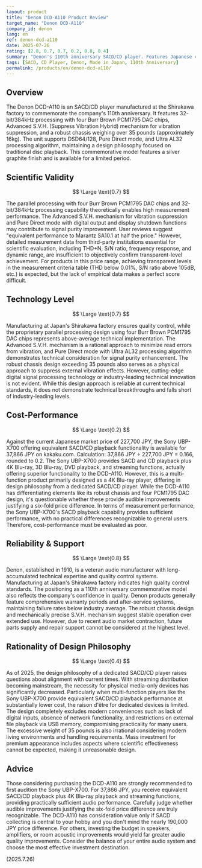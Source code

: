 ```yaml
---
layout: product
title: "Denon DCD-A110 Product Review"
target_name: "Denon DCD-A110"
company_id: denon
lang: en
ref: denon-dcd-a110
date: 2025-07-26
rating: [2.8, 0.7, 0.7, 0.2, 0.8, 0.4]
summary: "Denon's 110th anniversary SACD/CD player. Features Japanese craftsmanship with robust build quality and four Burr Brown PCM1795 DAC chips for high-quality playback, but cost-performance is poor due to the availability of alternatives offering equivalent functionality at one-sixth the price."
tags: [SACD, CD Player, Denon, Made in Japan, 110th Anniversary]
permalink: /products/en/denon-dcd-a110/
---
```


## Overview

The Denon DCD-A110 is an SACD/CD player manufactured at the Shirakawa factory to commemorate the company's 110th anniversary. It features 32-bit/384kHz processing with four Burr Brown PCM1795 DAC chips, Advanced S.V.H. (Suppress Vibration Hybrid) mechanism for vibration suppression, and a robust chassis weighing over 35 pounds (approximately 16kg). The unit supports DSD64/128, Pure Direct mode, and Ultra AL32 processing algorithm, maintaining a design philosophy focused on traditional disc playback. This commemorative model features a silver graphite finish and is available for a limited period.

## Scientific Validity

$$ \Large \text{0.7} $$

The parallel processing with four Burr Brown PCM1795 DAC chips and 32-bit/384kHz processing capability theoretically enables high measurement performance. The Advanced S.V.H. mechanism for vibration suppression and Pure Direct mode with digital output and display shutdown functions may contribute to signal purity improvement. User reviews suggest "equivalent performance to Marantz SA10.1 at half the price." However, detailed measurement data from third-party institutions essential for scientific evaluation, including THD+N, S/N ratio, frequency response, and dynamic range, are insufficient to objectively confirm transparent-level achievement. For products in this price range, achieving transparent levels in the measurement criteria table (THD below 0.01%, S/N ratio above 105dB, etc.) is expected, but the lack of empirical data makes a perfect score difficult.

## Technology Level

$$ \Large \text{0.7} $$

Manufacturing at Japan's Shirakawa factory ensures quality control, while the proprietary parallel processing design using four Burr Brown PCM1795 DAC chips represents above-average technical implementation. The Advanced S.V.H. mechanism is a rational approach to minimize read errors from vibration, and Pure Direct mode with Ultra AL32 processing algorithm demonstrates technical consideration for signal purity enhancement. The robust chassis design exceeding 35 pounds also serves as a physical approach to suppress external vibration effects. However, cutting-edge digital signal processing technology or industry-leading technical innovation is not evident. While this design approach is reliable at current technical standards, it does not demonstrate technical breakthroughs and falls short of industry-leading levels.

## Cost-Performance

$$ \Large \text{0.2} $$

Against the current Japanese market price of 227,700 JPY, the Sony UBP-X700 offering equivalent SACD/CD playback functionality is available for 37,866 JPY on kakaku.com. Calculation: 37,866 JPY ÷ 227,700 JPY = 0.166, rounded to 0.2. The Sony UBP-X700 provides SACD and CD playback plus 4K Blu-ray, 3D Blu-ray, DVD playback, and streaming functions, actually offering superior functionality to the DCD-A110. However, this is a multi-function product primarily designed as a 4K Blu-ray player, differing in design philosophy from a dedicated SACD/CD player. While the DCD-A110 has differentiating elements like its robust chassis and four PCM1795 DAC design, it's questionable whether these provide audible improvements justifying a six-fold price difference. In terms of measurement performance, the Sony UBP-X700's SACD playback capability provides sufficient performance, with no practical differences recognizable to general users. Therefore, cost-performance must be evaluated as poor.

## Reliability & Support

$$ \Large \text{0.8} $$

Denon, established in 1910, is a veteran audio manufacturer with long-accumulated technical expertise and quality control systems. Manufacturing at Japan's Shirakawa factory indicates high quality control standards. The positioning as a 110th anniversary commemorative model also reflects the company's confidence in quality. Denon products generally feature comprehensive warranty periods and after-service systems, maintaining failure rates below industry average. The robust chassis design and mechanically precise S.V.H. mechanism suggest stable operation over extended use. However, due to recent audio market contraction, future parts supply and repair support cannot be considered at the highest level.

## Rationality of Design Philosophy

$$ \Large \text{0.4} $$

As of 2025, the design philosophy of a dedicated SACD/CD player raises questions about alignment with current times. With streaming distribution becoming mainstream, the necessity for physical media-only devices has significantly decreased. Particularly when multi-function players like the Sony UBP-X700 provide equivalent SACD/CD playback performance at substantially lower cost, the raison d'être for dedicated devices is limited. The design completely excludes modern conveniences such as lack of digital inputs, absence of network functionality, and restrictions on external file playback via USB memory, compromising practicality for many users. The excessive weight of 35 pounds is also irrational considering modern living environments and handling requirements. Mass investment for premium appearance includes aspects where scientific effectiveness cannot be expected, making it unreasonable design.

## Advice

Those considering purchasing the DCD-A110 are strongly recommended to first audition the Sony UBP-X700. For 37,866 JPY, you receive equivalent SACD/CD playback plus 4K Blu-ray playback and streaming functions, providing practically sufficient audio performance. Carefully judge whether audible improvements justifying the six-fold price difference are truly recognizable. The DCD-A110 has consideration value only if SACD collecting is central to your hobby and you don't mind the nearly 190,000 JPY price difference. For others, investing the budget in speakers, amplifiers, or room acoustic improvements would yield far greater audio quality improvements. Consider the balance of your entire audio system and choose the most effective investment destination.

(2025.7.26)